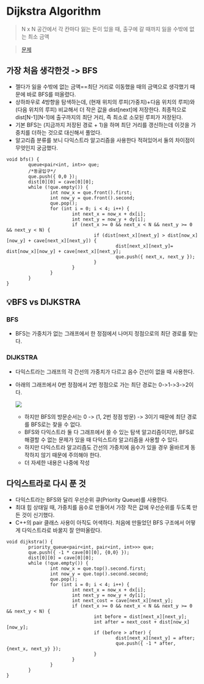 # Dijkstra Algorithm

> N x N 공간에서 각 칸마다 잃는 돈이 있을 때, 출구에 갈 때까지 잃을 수밖에 없는 최소 금액

> [문제](https://www.acmicpc.net/problem/4485)

## 가장 처음 생각한것 -> BFS
- 젤다가 잃을 수밖에 없는 금액==최단 거리로 이동했을 때의 금액으로 생각했기 때문에 바로 BFS를 떠올렸다.
- 상하좌우로 4방향을 탐색하는데, (현재 위치의 루피(가중치)+다음 위치의 루피)와 (다음 위치의 루피) 비교해서 더 작은 값을 dist[next]에 저장한다. 최종적으로 dist[N-1][N-1]에 출구까지의 최단 거리, 즉 최소로 소모된 루피가 저장된다.
- 기본 BFS는 (지금까지 저장된 경로 + 1)을 하며 최단 거리를 갱신하는데 이것을 가중치를 더하는 것으로 대신해서 풀었다.
- 알고리즘 분류를 보니 다익스트라 알고리즘을 사용한다 적혀있어서 둘의 차이점이 무엇인지 궁금했다.

```
void bfs() {
        queue<pair<int, int>> que;
        /*동굴입구*/
        que.push({ 0,0 });
        dist[0][0] = cave[0][0];
        while (!que.empty()) {
                int now_x = que.front().first;
                int now_y = que.front().second;
                que.pop();
                for (int i = 0; i < 4; i++) {
                        int next_x = now_x + dx[i];
                        int next_y = now_y + dy[i];
                        if (next_x >= 0 && next_x < N && next_y >= 0 && next_y < N) {
                                if (dist[next_x][next_y] > dist[now_x][now_y] + cave[next_x][next_y]) {
                                        dist[next_x][next_y]= dist[now_x][now_y] + cave[next_x][next_y];
                                        que.push({ next_x, next_y });
                                }
                        }
                }
        }
}
```

## 💡BFS vs DIJKSTRA
### BFS
- BFS는 가중치가 없는 그래프에서 한 정점에서 나머지 정점으로의 최단 경로를 찾는다.
### DIJKSTRA
- 다익스트라는 그래프의 각 간선의 가중치가 다르고 음수 간선이 없을 때 사용한다.
- 아래의 그래프에서 0번 정점에서 2번 정점으로 가는 최단 경로는 0->1->3->2이다.
  <p align="left"><img src="https://velog.velcdn.com/images%2Fkasterra%2Fpost%2Fd8c6f97d-f000-496b-98c5-fa21f1658572%2Fimage.png">
        
    - 하지만 BFS의 방문순서는 0 -> (1, 2번 정점 방문) -> 3이기 때문에 최단 경로를 BFS로는 찾을 수 없다.
    - BFS와 다익스트라 둘 다 그래프에서 쓸 수 있는 탐색 알고리즘이지만, BFS로 해결할 수 없는 문제가 있을 때 다익스트라 알고리즘을 사용할 수 있다.
    - 하지만 다익스트라 알고리즘도 간선의 가중치에 음수가 있을 경우 올바르게 동작하지 않기 때문에 주의해야 한다.
    - 더 자세한 내용은 나중에 작성


## 다익스트라로 다시 푼 것
- 다익스트라는 BFS와 달리 우선순위 큐(Priority Queue)를 사용한다.
- 최대 힙 상태일 때, 가중치를 음수로 만들어서 가장 작은 값에 우선순위를 두도록 만든 것이 신기했다.
- C++의 pair 클래스 사용이 아직도 어색하다. 처음에 만들었던 BFS 구조에서 어떻게 다익스트라로 바꿀지 잘 안떠올랐다.

```
void dijkstra() {
        priority_queue<pair<int, pair<int, int>>> que;
        que.push({ -1 * cave[0][0], {0,0} });
        dist[0][0] = cave[0][0];
        while (!que.empty()) {
                int now_x = que.top().second.first;
                int now_y = que.top().second.second;
                que.pop();
                for (int i = 0; i < 4; i++) {
                        int next_x = now_x + dx[i];
                        int next_y = now_y + dy[i];
                        int next_cost = cave[next_x][next_y];
                        if (next_x >= 0 && next_x < N && next_y >= 0 && next_y < N) {
                                int before = dist[next_x][next_y];
                                int after = next_cost + dist[now_x][now_y];
                                if (before > after) {
                                        dist[next_x][next_y] = after;
                                        que.push({ -1 * after, {next_x, next_y} });
                                }
                        }
                }
        }
}

```
    
